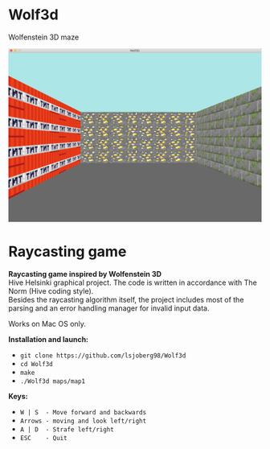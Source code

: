 # Wolf3d
Wolfenstein 3D maze

<img src="Wolf.png" width="830"/> 

# Raycasting game

**Raycasting game inspired by Wolfenstein 3D**\
Hive Helsinki graphical project. The code is written in accordance with The Norm (Hive coding style).\
Besides the raycasting algorithm itself, the project includes most of the parsing and an error handling manager for invalid input data.

Works on Mac OS only.

**Installation and launch:**
* `git clone https://github.com/lsjoberg98/Wolf3d`
* `cd Wolf3d`
* `make`
* `./Wolf3d maps/map1`

**Keys:**
* `W | S  - Move forward and backwards`
* `Arrows - moving and look left/right`
* `A | D  - Strafe left/right`
* `ESC    - Quit`
